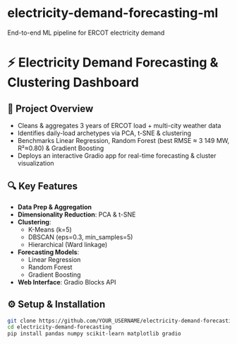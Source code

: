 # electricity-demand-forecasting-ml
End-to-end ML pipeline for ERCOT electricity demand
# ⚡ Electricity Demand Forecasting & Clustering Dashboard

## 🚀 Project Overview
- Cleans & aggregates 3 years of ERCOT load + multi-city weather data  
- Identifies daily-load archetypes via PCA, t-SNE & clustering  
- Benchmarks Linear Regression, Random Forest (best RMSE ≈ 3 149 MW, R²≈0.80) & Gradient Boosting  
- Deploys an interactive Gradio app for real-time forecasting & cluster visualization  

## 🔍 Key Features
- **Data Prep & Aggregation**  
- **Dimensionality Reduction**: PCA & t-SNE  
- **Clustering**:  
  - K-Means (k=5)  
  - DBSCAN (eps=0.3, min_samples=5)  
  - Hierarchical (Ward linkage)  
- **Forecasting Models**:  
  - Linear Regression  
  - Random Forest  
  - Gradient Boosting  
- **Web Interface**: Gradio Blocks API  


## ⚙️ Setup & Installation
```bash
git clone https://github.com/YOUR_USERNAME/electricity-demand-forecasting.git
cd electricity-demand-forecasting
pip install pandas numpy scikit-learn matplotlib gradio
